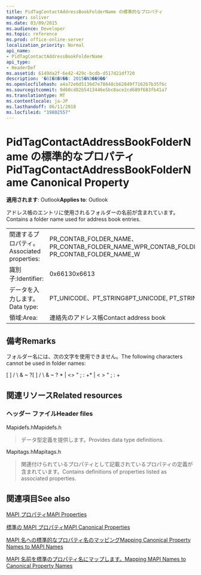 ```yaml
---
title: PidTagContactAddressBookFolderName の標準的なプロパティ
manager: soliver
ms.date: 03/09/2015
ms.audience: Developer
ms.topic: reference
ms.prod: office-online-server
localization_priority: Normal
api_name:
- PidTagContactAddressBookFolderName
api_type:
- HeaderDef
ms.assetid: 6149da2f-6e42-429c-bcdb-d517d21df720
description: '�ŏI�X�V��: 2015�N3��9��'
ms.openlocfilehash: a4a72e6d5136d7e78648cb62849f7162b7b35f6c
ms.sourcegitcommit: 9d60cd82b5413446e5bc8ace2cd689f683fb41a7
ms.translationtype: MT
ms.contentlocale: ja-JP
ms.lasthandoff: 06/11/2018
ms.locfileid: "19802557"
---
```

# <a name="pidtagcontactaddressbookfoldername-canonical-property"></a><span data-ttu-id="0d61f-103">PidTagContactAddressBookFolderName の標準的なプロパティ</span><span class="sxs-lookup"><span data-stu-id="0d61f-103">PidTagContactAddressBookFolderName Canonical Property</span></span>

  
  
<span data-ttu-id="0d61f-104">**適用されます**: Outlook</span><span class="sxs-lookup"><span data-stu-id="0d61f-104">**Applies to**: Outlook</span></span> 
  
<span data-ttu-id="0d61f-105">アドレス帳のエントリに使用されるフォルダーの名前が含まれています。</span><span class="sxs-lookup"><span data-stu-id="0d61f-105">Contains a folder name used for address book entries.</span></span>
  
|||
|:-----|:-----|
|<span data-ttu-id="0d61f-106">関連するプロパティ。</span><span class="sxs-lookup"><span data-stu-id="0d61f-106">Associated properties:</span></span>  <br/> |<span data-ttu-id="0d61f-107">PR_CONTAB_FOLDER_NAME、PR_CONTAB_FOLDER_NAME_W</span><span class="sxs-lookup"><span data-stu-id="0d61f-107">PR_CONTAB_FOLDER_NAME, PR_CONTAB_FOLDER_NAME_W</span></span>  <br/> |
|<span data-ttu-id="0d61f-108">識別子:</span><span class="sxs-lookup"><span data-stu-id="0d61f-108">Identifier:</span></span>  <br/> |<span data-ttu-id="0d61f-109">0x6613</span><span class="sxs-lookup"><span data-stu-id="0d61f-109">0x6613</span></span>  <br/> |
|<span data-ttu-id="0d61f-110">データを入力します。</span><span class="sxs-lookup"><span data-stu-id="0d61f-110">Data type:</span></span>  <br/> |<span data-ttu-id="0d61f-111">PT_UNICODE、PT_STRING8</span><span class="sxs-lookup"><span data-stu-id="0d61f-111">PT_UNICODE, PT_STRING8</span></span>  <br/> |
|<span data-ttu-id="0d61f-112">領域:</span><span class="sxs-lookup"><span data-stu-id="0d61f-112">Area:</span></span>  <br/> |<span data-ttu-id="0d61f-113">連絡先のアドレス帳</span><span class="sxs-lookup"><span data-stu-id="0d61f-113">Contact address book</span></span>  <br/> |
   
## <a name="remarks"></a><span data-ttu-id="0d61f-114">備考</span><span class="sxs-lookup"><span data-stu-id="0d61f-114">Remarks</span></span>

<span data-ttu-id="0d61f-115">フォルダー名には、次の文字を使用できません。</span><span class="sxs-lookup"><span data-stu-id="0d61f-115">The following characters cannot be used in folder names:</span></span>
  
<span data-ttu-id="0d61f-116">[ ] / \ &amp; ~ ?</span><span class="sxs-lookup"><span data-stu-id="0d61f-116">[ ] / \ &amp; ~ ?</span></span> <span data-ttu-id="0d61f-117">\* | \<\> " ; : +</span><span class="sxs-lookup"><span data-stu-id="0d61f-117">\* | \< \> " ; : +</span></span>
  
## <a name="related-resources"></a><span data-ttu-id="0d61f-118">関連リソース</span><span class="sxs-lookup"><span data-stu-id="0d61f-118">Related resources</span></span>

### <a name="header-files"></a><span data-ttu-id="0d61f-119">ヘッダー ファイル</span><span class="sxs-lookup"><span data-stu-id="0d61f-119">Header files</span></span>

<span data-ttu-id="0d61f-120">Mapidefs.h</span><span class="sxs-lookup"><span data-stu-id="0d61f-120">Mapidefs.h</span></span>
  
> <span data-ttu-id="0d61f-121">データ型定義を提供します。</span><span class="sxs-lookup"><span data-stu-id="0d61f-121">Provides data type definitions.</span></span>
    
<span data-ttu-id="0d61f-122">Mapitags.h</span><span class="sxs-lookup"><span data-stu-id="0d61f-122">Mapitags.h</span></span>
  
> <span data-ttu-id="0d61f-123">関連付けられているプロパティとして記載されているプロパティの定義が含まれています。</span><span class="sxs-lookup"><span data-stu-id="0d61f-123">Contains definitions of properties listed as associated properties.</span></span>
    
## <a name="see-also"></a><span data-ttu-id="0d61f-124">関連項目</span><span class="sxs-lookup"><span data-stu-id="0d61f-124">See also</span></span>



[<span data-ttu-id="0d61f-125">MAPI プロパティ</span><span class="sxs-lookup"><span data-stu-id="0d61f-125">MAPI Properties</span></span>](mapi-properties.md)
  
[<span data-ttu-id="0d61f-126">標準の MAPI プロパティ</span><span class="sxs-lookup"><span data-stu-id="0d61f-126">MAPI Canonical Properties</span></span>](mapi-canonical-properties.md)
  
[<span data-ttu-id="0d61f-127">MAPI 名への標準的なプロパティ名のマッピング</span><span class="sxs-lookup"><span data-stu-id="0d61f-127">Mapping Canonical Property Names to MAPI Names</span></span>](mapping-canonical-property-names-to-mapi-names.md)
  
[<span data-ttu-id="0d61f-128">MAPI 名前を標準のプロパティ名にマップします。</span><span class="sxs-lookup"><span data-stu-id="0d61f-128">Mapping MAPI Names to Canonical Property Names</span></span>](mapping-mapi-names-to-canonical-property-names.md)

